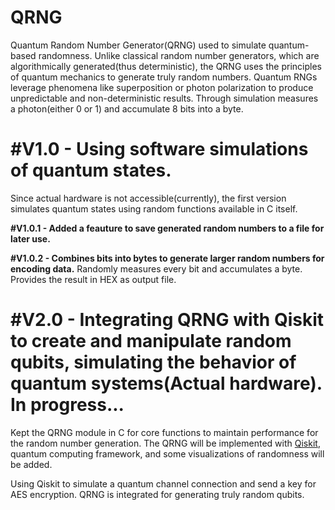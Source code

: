 # QRNG
Quantum Random Number Generator(QRNG) used to simulate quantum-based randomness. Unlike classical random number generators, which are algorithmically generated(thus deterministic), the QRNG uses the principles of quantum mechanics to generate truly random numbers. Quantum RNGs leverage phenomena like superposition or photon polarization to produce unpredictable and non-deterministic results.
Through simulation measures a photon(either 0 or 1) and accumulate 8 bits into a byte. 
# #V1.0 - Using software simulations of quantum states.

Since actual hardware is not accessible(currently), the first version simulates quantum states using random functions available in C itself. 

**#V1.0.1 - Added a feauture to save generated random numbers to a file for later use.**

**#V1.0.2 - Combines bits into bytes to generate larger random numbers for encoding data.** 
Randomly measures every bit and accumulates a byte. Provides the result in HEX as output file.

# #V2.0 - Integrating QRNG with Qiskit to create and manipulate random qubits, simulating the behavior of quantum systems(Actual hardware). In progress...

Kept the QRNG module in C for core functions to maintain performance for the random number generation. The QRNG will be implemented with [Qiskit](https://www.ibm.com/quantum/qiskit), quantum computing framework, and some visualizations of randomness will be added.

Using Qiskit to simulate a quantum channel connection and send a key for AES encryption. QRNG is integrated for generating truly random qubits. 